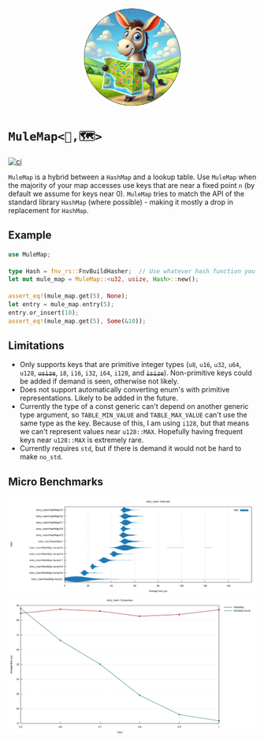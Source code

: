 <p align="center">
<img src="https://raw.githubusercontent.com/gringasalpastor/mule-map/refs/heads/master/assets/mule-with-map.png" width="200" height="200"
style="border-radius:50%" />
</p>

# `MuleMap<🫏,🗺>`
[![ci](https://github.com/gringasalpastor/mule-map/actions/workflows/ci.yml/badge.svg)](https://github.com/gringasalpastor/mule-map/actions/workflows/ci.yml)


`MuleMap` is a hybrid between a `HashMap` and a lookup table. Use `MuleMap` when the majority of your map accesses use keys that are near a fixed point `n` (by default we assume for keys near 0). `MuleMap` tries to match the API of the standard library `HashMap` (where possible) - making it mostly a drop in replacement for `HashMap`. 

## Example


```rust
use MuleMap;

type Hash = fnv_rs::FnvBuildHasher;  // Use whatever hash function you prefer
let mut mule_map = MuleMap::<u32, usize, Hash>::new();

assert_eq!(mule_map.get(5), None);
let entry = mule_map.entry(5);
entry.or_insert(10);
assert_eq!(mule_map.get(5), Some(&10));
```

## Limitations

 - Only supports keys that are primitive integer types (`u8`, `u16`, `u32`, `u64`, `u128`, ~~`usize`~~, `i8`, `i16`, `i32`, `i64`, `i128`, and ~~`isize`~~). Non-primitive keys could be added if demand is seen, otherwise not likely.
 - Does not support automatically converting enum's with primitive representations. Likely to be added in the future. 
 - Currently the type of a const generic can't depend on another generic type argument, so `TABLE_MIN_VALUE` and `TABLE_MAX_VALUE` can't use the same type as the key. Because of this, I am using `i128`, but that means we can't represent values near `u128::MAX`. Hopefully having frequent keys near `u128::MAX` is extremely rare.
 - Currently requires `std`, but if there is demand it would not be hard to make `no_std`.

## Micro Benchmarks

![violin](https://raw.githubusercontent.com/gringasalpastor/mule-map/refs/heads/master/assets/violin.svg)
![lines](https://raw.githubusercontent.com/gringasalpastor/mule-map/refs/heads/master/assets/lines.svg)
